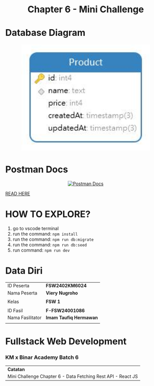 <h1 align="center">
  Chapter 6 - Mini Challenge
</h1>

# Database Diagram

<p align='center'>
<img style='width: 80%' src='/backend/public/assets/erd.jpg' alt='ERD' title='ERD'>
</p>

# Postman Docs

<p align='center'>
<a href="https://documenter.getpostman.com/view/22814931/2sA3BuVoXL" target="_blank" title="Postman Documentation"/>
<img style='width: 20%' src='https://img.shields.io/badge/Postman-FF6C37?style=for-the-badge&logo=postman&logoColor=white' alt='Postman Docs' title='Postman Docs'>
</p>

[READ HERE](https://documenter.getpostman.com/view/22814931/2sA3BuVoXL)

# HOW TO EXPLORE?

1. go to vscode terminal
2. run the command: `npm install`
3. run the command: `npm run db:migrate`
4. run the command: `npm run db:seed`
5. run command: `npm run dev`

# Data Diri

|                  |                          |
| ---------------- | ------------------------ |
| ID Peserta       | **FSW2402KM6024**        |
| Nama Peserta     | **Viery Nugroho**        |
|                  |                          |
| Kelas            | **FSW 1**                |
|                  |                          |
| ID Fasil         | **F-FSW24001086**        |
| Nama Fasilitator | **Imam Taufiq Hermawan** |
|                  |                          |

# Fullstack Web Development

### KM x Binar Academy Batch 6

|                                                              |
| ------------------------------------------------------------ |
| **Catatan**                                                  |
| Mini Challenge Chapter 6 - Data Fetching Rest API - React JS |
